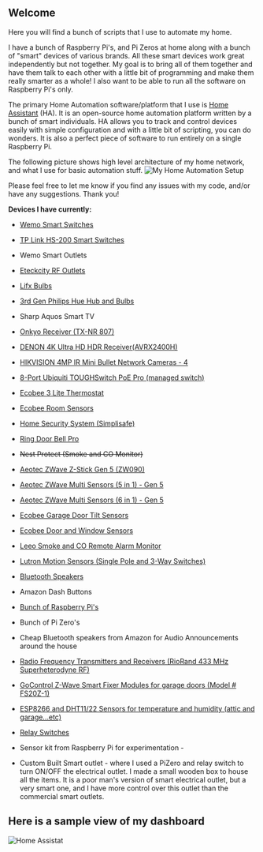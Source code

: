 ## Welcome

Here you will find a bunch of scripts that I use to automate my home.

I have a bunch of Raspberry Pi's, and Pi Zeros at home along with a bunch of "smart" devices of various brands. All these smart devices work great independently but not together. My goal is to bring all of them together and have them talk to each other with a little bit of programming and make them really smarter as a whole! I also want to be able to run all the software on Raspberry Pi's only.

The primary Home Automation software/platform that I use is [Home Assistant](https://home-assistant.io/) (HA). It is an open-source home automation platform written by a bunch of smart individuals. HA allows you to track and control devices easily with simple configuration and with a little bit of scripting, you can do wonders. It is also a perfect piece of software to run entirely on a single Raspberry Pi.

The following picture shows high level architecture of my home network, and what I use for basic automation stuff.
![My Home Automation Setup](https://github.com/skalavala/smarthome/blob/master/images/Home%20Automation%20Setup%20-%20Kalavala.jpg)

Please feel free to let me know if you find any issues with my code, and/or have any suggestions. Thank you!

**Devices I have currently:**

* <a href="http://amzn.to/2pairYc">Wemo Smart Switches</a>

* <a href="http://amzn.to/2qeilPx">TP Link HS-200 Smart Switches</a>

* Wemo Smart Outlets

* <a href="http://amzn.to/2pTIDFA">Eteckcity RF Outlets</a>

* <a href="http://amzn.to/2pTWaNm">Lifx Bulbs</a>

* <a href="http://amzn.to/2qefqX6">3rd Gen Philips Hue Hub and Bulbs</a>

* Sharp Aquos Smart TV

* <a href="http://amzn.to/2tVYN4b">Onkyo Receiver (TX-NR 807)</a>

* <a href="http://amzn.to/2tVYN4b">DENON 4K Ultra HD HDR Receiver(AVRX2400H)</a>

* <a href="http://amzn.to/2suiPhT">HIKVISION 4MP IR Mini Bullet Network Cameras - 4</a>

* <a href="http://amzn.to/2uOJxSX">8-Port Ubiquiti TOUGHSwitch PoE Pro (managed switch)</a>

* <a href="http://amzn.to/2tVYHtv">Ecobee 3 Lite Thermostat</a>

* <a href="http://amzn.to/2uuPAgl">Ecobee Room Sensors</a>

* <a href="http://amzn.to/2pTIpyv">Home Security System (Simplisafe)</a>

* <a href="http://amzn.to/2pVmS6y">Ring Door Bell Pro</a>

* ~~Nest Protect (Smoke and CO Monitor)~~

* <a href="http://amzn.to/2pa9uhO">Aeotec ZWave Z-Stick Gen 5 (ZW090)</a>

* <a href="http://amzn.to/2qdYUqa">Aeotec ZWave Multi Sensors (5 in 1) - Gen 5</a>

* <a href="http://amzn.to/2pV5yOT">Aeotec ZWave Multi Sensors (6 in 1) - Gen 5</a>

* <a href="http://amzn.to/2pTKVEL">Ecobee Garage Door Tilt Sensors</a>

* <a href="http://amzn.to/2pohSpI">Ecobee Door and Window Sensors</a>

* <a href="http://amzn.to/2papVuj">Leeo Smoke and CO Remote Alarm Monitor</a>

* <a href="http://amzn.to/2pV6SkH">Lutron Motion Sensors (Single Pole and 3-Way Switches) </a>

* <a href="http://amzn.to/2pU2V1Y">Bluetooth Speakers</a>

* Amazon Dash Buttons

* <a href="http://amzn.to/2p9RVhQ">Bunch of Raspberry Pi's</a>

* Bunch of Pi Zero's

* Cheap Bluetooth speakers from Amazon for Audio Announcements around the house

* <a href="http://amzn.to/2qe8PMo"> Radio Frequency Transmitters and Receivers (RioRand 433 MHz Superheterodyne RF)</a>

* <a href="http://amzn.to/2pV2wu1">GoControl Z-Wave Smart Fixer Modules for garage doors (Model # FS20Z-1)</a>

* <a href="http://amzn.to/2pV60wx">ESP8266 and DHT11/22 Sensors for temperature and humidity (attic and garage...etc)</a>

* <a href="http://amzn.to/2pTQ1kv">Relay Switches </a>

* Sensor kit from Raspberry Pi for experimentation - 

* Custom Built Smart outlet - where I used a PiZero and relay switch to turn ON/OFF the electrical outlet. I made a small wooden box to house all the items. It is a poor man's version of smart electrical outlet, but a very smart one, and I have more control over this outlet than the commercial smart outlets.


## Here is a sample view of my dashboard

<img src="https://github.com/skalavala/smarthome/blob/master/images/homeassistant.jpg" alt="Home Assistat" />
